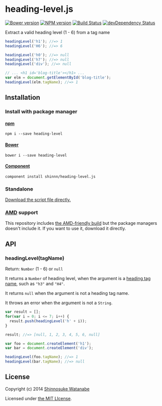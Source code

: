 # heading-level.js

[![Bower version](https://badge.fury.io/bo/heading-level.svg)](http://badge.fury.io/bo/heading-level)
[![NPM version](https://badge.fury.io/js/heading-level.svg)](http://badge.fury.io/js/heading-level)
[![Build Status](https://travis-ci.org/shinnn/heading-level.js.svg?branch=master)](https://travis-ci.org/shinnn/heading-level.js)
[![devDependency Status](https://david-dm.org/shinnn/heading-level.js/dev-status.svg)](https://david-dm.org/shinnn/heading-level.js#info=devDependencies)

Extract a valid heading level (1 - 6) from a tag name

```javascript
headingLevel('h1'); //=> 1
headingLevel('H6'); //=> 6

headingLevel('h0'); //=> null
headingLevel('h7'); //=> null
headingLevel('div'); //=> null

// ... <h1 id='blog-title'></h1> ...
var elm = document.getElementById('blog-title');
headingLevel(elm.tagName); //=> 1
```

## Installation

### Install with package manager

#### [npm](https://www.npmjs.org/)

```
npm i --save heading-level
```

#### [Bower](http://bower.io/)

```
bower i --save heading-level
```

#### [Component](http://component.io/)

```
component install shinnn/heading-level.js
```

### Standalone

[Download the script file directly.](https://raw.githubusercontent.com/shinnn/heading-level.js/master/dist/heading-level.js "view raw")

### [AMD](https://github.com/amdjs/amdjs-api/blob/master/AMD.md) support

This repository includes [the AMD-friendly build](https://raw.githubusercontent.com/shinnn/heading-level/master/dist/heading-level-amd.js) but the package managers doesn't include it. If you want to use it, download it directly.

## API

### headingLevel(tagName)

Return: `Number` (1 - 6) or `null`

It returns a `Number` of heading level, when the argument is a [heading tag name](http://www.w3.org/TR/html-markup/elements.html), such as `"h3"` and `"H4"`.

It returns `null` when the argument is not a heading tag name.

It throws an error when the argument is not a `String`.

```javascript
var result = [];
for(var i = 0; i <= 7; i++) {
  result.push(headingLevel('h' + i));
}

result; //=> [null, 1, 2, 3, 4, 5, 6, null]
```

```javascript
var foo = document.createElement('h1');
var bar = document.createElement('div');

headingLevel(foo.tagName); //=> 1
headingLevel(bar.tagName); //=> null
```

## License

Copyright (c) 2014 [Shinnosuke Watanabe](https://github.com/shinnn)

Licensed under [the MIT LIcense](./LICENSE).
